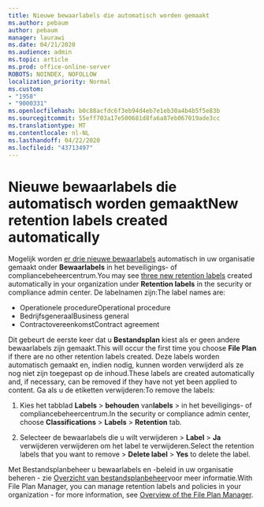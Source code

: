 ```yaml
---
title: Nieuwe bewaarlabels die automatisch worden gemaakt
ms.author: pebaum
author: pebaum
manager: laurawi
ms.date: 04/21/2020
ms.audience: admin
ms.topic: article
ms.prod: office-online-server
ROBOTS: NOINDEX, NOFOLLOW
localization_priority: Normal
ms.custom:
- "1958"
- "9000331"
ms.openlocfilehash: b0c88acfdc6f3eb94d4eb7e1eb30a4b4b5f5e83b
ms.sourcegitcommit: 55eff703a17e500681d8fa6a87eb067019ade3cc
ms.translationtype: MT
ms.contentlocale: nl-NL
ms.lasthandoff: 04/22/2020
ms.locfileid: "43713497"
---
```

# <a name="new-retention-labels-created-automatically"></a><span data-ttu-id="020e9-102">Nieuwe bewaarlabels die automatisch worden gemaakt</span><span class="sxs-lookup"><span data-stu-id="020e9-102">New retention labels created automatically</span></span>

<span data-ttu-id="020e9-103">Mogelijk worden [er drie nieuwe bewaarlabels](https://docs.microsoft.com/office365/securitycompliance/file-plan-manager#default-retention-labels-and-label-policy) automatisch in uw organisatie gemaakt onder **Bewaarlabels** in het beveiligings- of compliancebeheercentrum.</span><span class="sxs-lookup"><span data-stu-id="020e9-103">You may see [three new retention labels](https://docs.microsoft.com/office365/securitycompliance/file-plan-manager#default-retention-labels-and-label-policy) created automatically in your organization under **Retention labels** in the security or compliance admin center.</span></span> <span data-ttu-id="020e9-104">De labelnamen zijn:</span><span class="sxs-lookup"><span data-stu-id="020e9-104">The label names are:</span></span>

- <span data-ttu-id="020e9-105">Operationele procedure</span><span class="sxs-lookup"><span data-stu-id="020e9-105">Operational procedure</span></span>
- <span data-ttu-id="020e9-106">Bedrijfsgeneraal</span><span class="sxs-lookup"><span data-stu-id="020e9-106">Business general</span></span>
- <span data-ttu-id="020e9-107">Contractovereenkomst</span><span class="sxs-lookup"><span data-stu-id="020e9-107">Contract agreement</span></span>

<span data-ttu-id="020e9-108">Dit gebeurt de eerste keer dat u **Bestandsplan** kiest als er geen andere bewaarlabels zijn gemaakt.</span><span class="sxs-lookup"><span data-stu-id="020e9-108">This will occur the first time you choose **File Plan** if there are no other retention labels created.</span></span> <span data-ttu-id="020e9-109">Deze labels worden automatisch gemaakt en, indien nodig, kunnen worden verwijderd als ze nog niet zijn toegepast op de inhoud.</span><span class="sxs-lookup"><span data-stu-id="020e9-109">These labels are created automatically and, if necessary, can be removed if they have not yet been applied to content.</span></span> <span data-ttu-id="020e9-110">Ga als u de etiketten verwijderen:</span><span class="sxs-lookup"><span data-stu-id="020e9-110">To remove the labels:</span></span>

1. <span data-ttu-id="020e9-111">Kies het tabblad **Labels** > **behouden** van**labels** > in het beveiligings- of compliancebeheercentrum.</span><span class="sxs-lookup"><span data-stu-id="020e9-111">In the security or compliance admin center, choose **Classifications** > **Labels** > **Retention** tab.</span></span>

1. <span data-ttu-id="020e9-112">Selecteer de bewaarlabels die u wilt verwijderen > **Label** > **Ja** verwijderen verwijderen om het label te verwijderen.</span><span class="sxs-lookup"><span data-stu-id="020e9-112">Select the retention labels that you want to remove > **Delete label** > **Yes** to delete the label.</span></span>

<span data-ttu-id="020e9-113">Met Bestandsplanbeheer u bewaarlabels en -beleid in uw organisatie beheren - zie [Overzicht van bestandsplanbeheer](https://docs.microsoft.com/office365/securitycompliance/file-plan-manager)voor meer informatie.</span><span class="sxs-lookup"><span data-stu-id="020e9-113">With File Plan Manager, you can manage retention labels and policies in your organization - for more information, see [Overview of the File Plan Manager](https://docs.microsoft.com/office365/securitycompliance/file-plan-manager).</span></span>